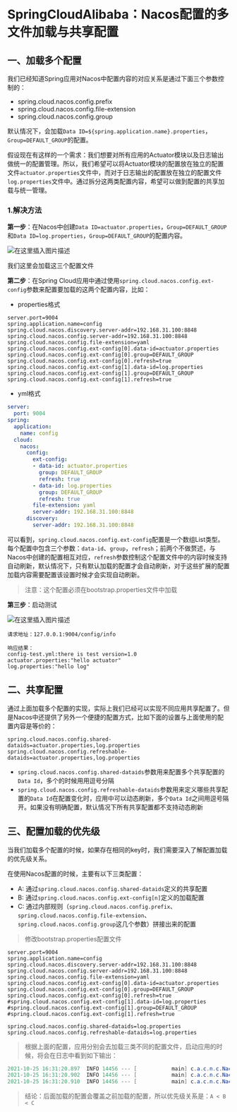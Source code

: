# SpringCloudAlibaba：Nacos配置的多文件加载与共享配置

## 一、加载多个配置

我们已经知道Spring应用对Nacos中配置内容的对应关系是通过下面三个参数控制的：

- spring.cloud.nacos.config.prefix
- spring.cloud.nacos.config.file-extension
- spring.cloud.nacos.config.group

默认情况下，会加载`Data ID=${spring.application.name}.properties`，`Group=DEFAULT_GROUP`的配置。

假设现在有这样的一个需求：我们想要对所有应用的Actuator模块以及日志输出做统一的配置管理。所以，我们希望可以将Actuator模块的配置放在独立的配置文件`actuator.properties`文件中，而对于日志输出的配置放在独立的配置文件`log.properties`文件中。通过拆分这两类配置内容，希望可以做到配置的共享加载与统一管理。

### 1.解决方法

**第一步**：在Nacos中创建`Data ID=actuator.properties`，`Group=DEFAULT_GROUP`和`Data ID=log.properties`，`Group=DEFAULT_GROUP`的配置内容。

![在这里插入图片描述](https://img-blog.csdnimg.cn/978b1a9374034264915a1fa6ebf797a3.png?x-oss-process=image/watermark,type_ZHJvaWRzYW5zZmFsbGJhY2s,shadow_50,text_Q1NETiBA5ouS57ud54as5aSc5ZWK,size_20,color_FFFFFF,t_70,g_se,x_16#pic_center)


我们这里会加载这三个配置文件

**第二步**：在Spring Cloud应用中通过使用`spring.cloud.nacos.config.ext-config`参数来配置要加载的这两个配置内容，比如：

- properties格式

```properties
server.port=9004
spring.application.name=config
spring.cloud.nacos.discovery.server-addr=192.168.31.100:8848
spring.cloud.nacos.config.server-addr=192.168.31.100:8848
spring.cloud.nacos.config.file-extension=yaml
spring.cloud.nacos.config.ext-config[0].data-id=actuator.properties
spring.cloud.nacos.config.ext-config[0].group=DEFAULT_GROUP
spring.cloud.nacos.config.ext-config[0].refresh=true
spring.cloud.nacos.config.ext-config[1].data-id=log.properties
spring.cloud.nacos.config.ext-config[1].group=DEFAULT_GROUP
spring.cloud.nacos.config.ext-config[1].refresh=true
```

- yml格式

```yml
server:
  port: 9004
spring:
  application:
    name: config
  cloud:
    nacos:
      config:
        ext-config:
        - data-id: actuator.properties
          group: DEFAULT_GROUP
          refresh: true
        - data-id: log.properties
          group: DEFAULT_GROUP
          refresh: true
        file-extension: yaml
        server-addr: 192.168.31.100:8848
      discovery:
        server-addr: 192.168.31.100:8848
```

可以看到，`spring.cloud.nacos.config.ext-config`配置是一个数组List类型。每个配置中包含三个参数：`data-id`、`group`，`refresh`；前两个不做赘述，与Nacos中创建的配置相互对应，`refresh`参数控制这个配置文件中的内容时候支持自动刷新，默认情况下，只有默认加载的配置才会自动刷新，对于这些扩展的配置加载内容需要配置该设置时候才会实现自动刷新。

> 注意：这个配置必须在bootstrap.properties文件中加载

**第三步**：启动测试

![在这里插入图片描述](https://img-blog.csdnimg.cn/e168e80322c94277aecba3239e7564a9.png#pic_center)


```text
请求地址：127.0.0.1:9004/config/info

响应结果：
config-test.yml:there is test version=1.0
actuator.properties:"hello actuator"
log.properties:"hello log"
```

## 二、共享配置

通过上面加载多个配置的实现，实际上我们已经可以实现不同应用共享配置了。但是Nacos中还提供了另外一个便捷的配置方式，比如下面的设置与上面使用的配置内容是等价的：

```properties
spring.cloud.nacos.config.shared-dataids=actuator.properties,log.properties
spring.cloud.nacos.config.refreshable-dataids=actuator.properties,log.properties
```

- `spring.cloud.nacos.config.shared-dataids`参数用来配置多个共享配置的`Data Id`，多个的时候用用逗号分隔
- `spring.cloud.nacos.config.refreshable-dataids`参数用来定义哪些共享配置的`Data Id`在配置变化时，应用中可以动态刷新，多个`Data Id`之间用逗号隔开。如果没有明确配置，默认情况下所有共享配置都不支持动态刷新

## 三、配置加载的优先级

当我们加载多个配置的时候，如果存在相同的key时，我们需要深入了解配置加载的优先级关系。

在使用Nacos配置的时候，主要有以下三类配置：

- A: 通过`spring.cloud.nacos.config.shared-dataids`定义的共享配置
- B: 通过`spring.cloud.nacos.config.ext-config[n]`定义的加载配置
- C: 通过内部规则（`spring.cloud.nacos.config.prefix`、`spring.cloud.nacos.config.file-extension`、`spring.cloud.nacos.config.group`这几个参数）拼接出来的配置

> 修改bootstrap.properties配置文件

```properties
server.port=9004
spring.application.name=config
spring.cloud.nacos.discovery.server-addr=192.168.31.100:8848
spring.cloud.nacos.config.server-addr=192.168.31.100:8848
spring.cloud.nacos.config.file-extension=yaml
spring.cloud.nacos.config.ext-config[0].data-id=actuator.properties
spring.cloud.nacos.config.ext-config[0].group=DEFAULT_GROUP
spring.cloud.nacos.config.ext-config[0].refresh=true
#spring.cloud.nacos.config.ext-config[1].data-id=log.properties
#spring.cloud.nacos.config.ext-config[1].group=DEFAULT_GROUP
#spring.cloud.nacos.config.ext-config[1].refresh=true

spring.cloud.nacos.config.shared-dataids=log.properties
spring.cloud.nacos.config.refreshable-dataids=log.properties
```

> 根据上面的配置，应用分别会去加载三类不同的配置文件，启动应用的时候，将会在日志中看到如下输出：

```java
2021-10-25 16:31:20.897  INFO 14456 --- [           main] c.a.c.n.c.NacosPropertySourceBuilder     : Loading nacos data, dataId: 'log.properties', group: 'DEFAULT_GROUP'
2021-10-25 16:31:20.902  INFO 14456 --- [           main] c.a.c.n.c.NacosPropertySourceBuilder     : Loading nacos data, dataId: 'actuator.properties', group: 'DEFAULT_GROUP'
2021-10-25 16:31:20.910  INFO 14456 --- [           main] c.a.c.n.c.NacosPropertySourceBuilder     : Loading nacos data, dataId: 'config-test.yaml', group: 'DEFAULT_GROUP'
```

> 结论：后面加载的配置会覆盖之前加载的配置，所以优先级关系是：`A < B < C`